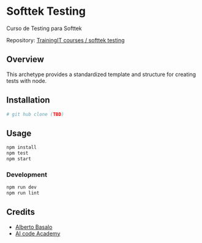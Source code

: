 # Softtek Testing

Curso de Testing para Softtek

Repository: [TrainingIT courses / softtek testing](https://github.com/TrainingITCourses/softtek_testing)

## Overview

This archetype provides a standardized template and structure for creating tests with node.

## Installation

```bash
# git hub clone (TBD)
```

## Usage

```bash
npm install
npm test
npm start
```

### Development

```bash
npm run dev
npm run lint
```

## Credits

- [Alberto Basalo](https://albertobasalo.dev)
- [AI code Academy](https://aicode.academy)
